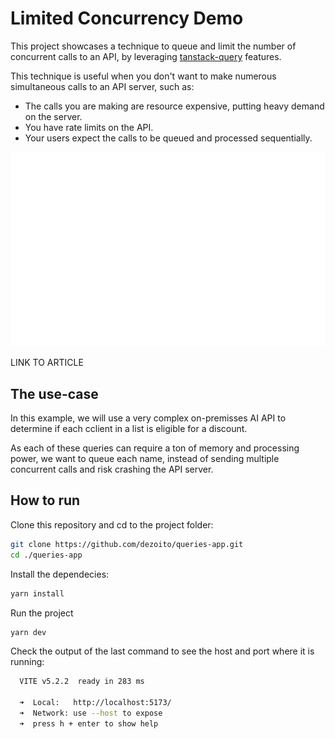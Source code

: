 # Limited Concurrency Demo

This project showcases a technique to queue and limit the number of concurrent calls to an API, by leveraging [tanstack-query](https://tanstack.com/query/latest) features.

This technique is useful when you don't want to make numerous simultaneous calls to an API server, such as:

- The calls you are making are resource expensive, putting heavy demand on the server.
- You have rate limits on the API.
- Your users expect the calls to be queued and processed sequentially.

<img src="./images/demo.gif" alt="Demo"/>

LINK TO ARTICLE

## The use-case

In this example, we will use a very complex on-premisses AI API to determine if each cclient in a list is eligible for a discount.

As each of these queries can require a ton of memory and processing power, we want to queue each name, instead of sending multiple concurrent calls and risk crashing the API server.

## How to run

Clone this repository and cd to the project folder:

```sh
git clone https://github.com/dezoito/queries-app.git
cd ./queries-app
```

Install the dependecies:

```sh
yarn install
```

Run the project

```sh
yarn dev
```

Check the output of the last command to see the host and port where it is running:

```sh
  VITE v5.2.2  ready in 283 ms

  ➜  Local:   http://localhost:5173/
  ➜  Network: use --host to expose
  ➜  press h + enter to show help
```

